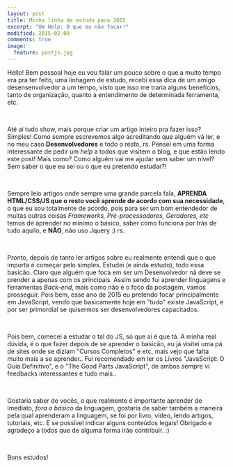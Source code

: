 ```yaml
---
layout: post
title: Minha linha de estudo para 2015  
excerpt: "Um Help: O que ou não focar!" 
modified: 2015-02-09
comments: true
image:
  feature: postjs.jpg
---
```


Hello! Bem pessoal hoje eu vou falar um pouco sobre o que a muito tempo era pra ter feito, uma linhagem de estudo, recebi essa dica de um amigo desensenvolvedor a um tempo, visto que isso me traria alguns benefícios, tanto de organização, quanto a entendimento de determinada ferramenta, etc.

<br />  

Até ai tudo show, mais porque criar um artigo inteiro pra fazer isso? Simples! Como sempre escrevemos algo acreditando que alguém vá ler, e no meu caso **Desenvolvedores** e todo o resto, rs. Pensei em uma forma interessante de pedir um *help* a todos que visitem o blog, e que estão lendo este post! Mais como? Como alguém vai me ajudar sem saber um nível? Sem saber o que eu sei ou o que eu pretendo estudar?! 

<br />

Sempre leio artigos onde sempre uma grande parcela fala, **APRENDA HTML/CSS/JS que o resto você aprende de acordo com sua necessidade**, o que eu sou totalmente de acordo, pois para ser um bom entendedor de muitas outras coisas *Frameworks, Pré-processadores, Geradores, etc* temos de aprender no mínimo o básico, saber como funciona por trás de tudo aquilo, e **NÃO**, não uso Jquery :) rs.

<br />

Pronto, depois de tanto ler artigos sobre eu realmente entendi que  o que importa é começar pelo simples. Estudei (e ainda estudo), todo essa basicão. Claro que alguém que foca em ser um Desenvolvedor nã deve se prender a apenas com os principais. Assim sendo fui aprender linguagens e ferramentas *Back-end*, mais como não é o foco da postagem, vamos prosseguir. Pois bem, esse ano de 2015 eu pretendo focar principalmente em JavaScript, vendo que basicamente hoje em "tudo" existe JavaScript, e por ser primordial se quisermos ser desenvolvedores capacitados. 

<br />

Pois bem, comecei a estudar o tal do JS, só que ai é que tá. A minha real dúvida, é o que fazer depois de se aprender o basicão, eu já visitei uma pá de sites onde se diziam "Cursos Completos" e etc, mais vejo que falta muito mais a se aprender.. Fui recomendado em ler os Livros "JavaScript:  O Guia Definitivo", e o "The Good Parts JavaScript", de ambos sempre vi feedbacks interessantes e tudo mais..

<br />

Gostaria saber de vocês, o que realmente é importante aprender de imediato, *fora o básico* da linguagem, gostaria de saber também a maneira pela qual aprenderam a linguagem, se foi por livro, vídeo, lendo artigos, tutoriais, etc. E se possível indicar alguns conteúdos legais! Obrigado e agradeço a todos que de alguma forma irão contribuir. :) 

<br />

Bons estudos! 